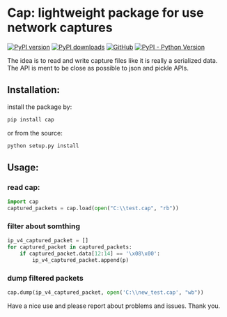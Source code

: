 # Cap: lightweight package for use network captures

[![PyPI version](https://img.shields.io/pypi/v/cap.svg)](https://pypi.python.org/pypi/cap/)
[![PyPI downloads](https://img.shields.io/pypi/dm/cap.svg)](https://pypi.python.org/pypi/cap/)
[![GitHub](https://img.shields.io/github/license/netanelrevah/cap)](https://pypi.python.org/pypi/cap/)
[![PyPI - Python Version](https://img.shields.io/pypi/pyversions/cap)](https://pypi.python.org/pypi/cap/)

The idea is to read and write capture files like it is really a serialized data. The API is ment to be close as possible to json and pickle APIs.

## Installation:
install the package by:
``` bash
pip install cap
```
or from the source:
``` bash
python setup.py install
```
## Usage:
### read cap:
```python
import cap
captured_packets = cap.load(open("C:\\test.cap", "rb"))
```
### filter about somthing
```python
ip_v4_captured_packet = []
for captured_packet in captured_packets:
    if captured_packet.data[12:14] == '\x08\x00':
        ip_v4_captured_packet.append(p)
```
### dump filtered packets
```python
cap.dump(ip_v4_captured_packet, open('C:\\new_test.cap', "wb"))
```

Have a nice use and please report about problems and issues.
Thank you.
